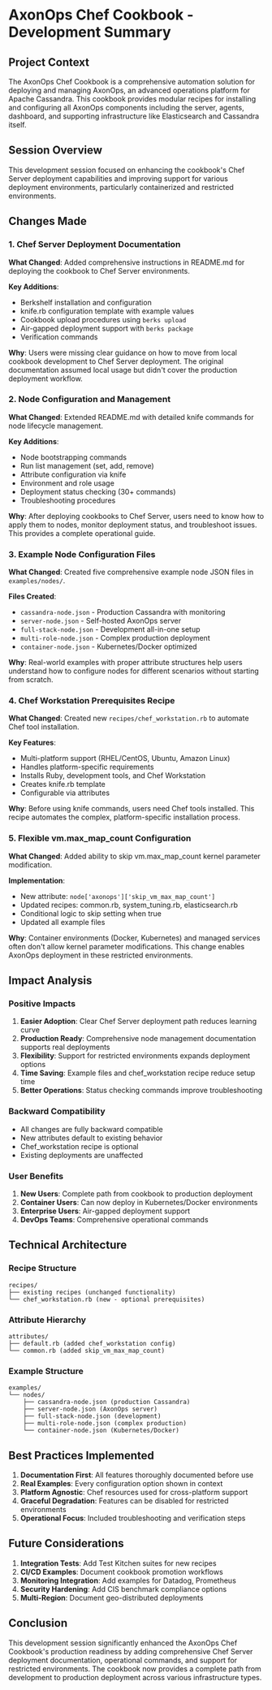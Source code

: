 # AxonOps Chef Cookbook - Development Summary

## Project Context

The AxonOps Chef Cookbook is a comprehensive automation solution for deploying and managing AxonOps, an advanced operations platform for Apache Cassandra. This cookbook provides modular recipes for installing and configuring all AxonOps components including the server, agents, dashboard, and supporting infrastructure like Elasticsearch and Cassandra itself.

## Session Overview

This development session focused on enhancing the cookbook's Chef Server deployment capabilities and improving support for various deployment environments, particularly containerized and restricted environments.

## Changes Made

### 1. Chef Server Deployment Documentation

**What Changed**: Added comprehensive instructions in README.md for deploying the cookbook to Chef Server environments.

**Key Additions**:
- Berkshelf installation and configuration
- knife.rb configuration template with example values
- Cookbook upload procedures using `berks upload`
- Air-gapped deployment support with `berks package`
- Verification commands

**Why**: Users were missing clear guidance on how to move from local cookbook development to Chef Server deployment. The original documentation assumed local usage but didn't cover the production deployment workflow.

### 2. Node Configuration and Management

**What Changed**: Extended README.md with detailed knife commands for node lifecycle management.

**Key Additions**:
- Node bootstrapping commands
- Run list management (set, add, remove)
- Attribute configuration via knife
- Environment and role usage
- Deployment status checking (30+ commands)
- Troubleshooting procedures

**Why**: After deploying cookbooks to Chef Server, users need to know how to apply them to nodes, monitor deployment status, and troubleshoot issues. This provides a complete operational guide.

### 3. Example Node Configuration Files

**What Changed**: Created five comprehensive example node JSON files in `examples/nodes/`.

**Files Created**:
- `cassandra-node.json` - Production Cassandra with monitoring
- `server-node.json` - Self-hosted AxonOps server
- `full-stack-node.json` - Development all-in-one setup
- `multi-role-node.json` - Complex production deployment
- `container-node.json` - Kubernetes/Docker optimized

**Why**: Real-world examples with proper attribute structures help users understand how to configure nodes for different scenarios without starting from scratch.

### 4. Chef Workstation Prerequisites Recipe

**What Changed**: Created new `recipes/chef_workstation.rb` to automate Chef tool installation.

**Key Features**:
- Multi-platform support (RHEL/CentOS, Ubuntu, Amazon Linux)
- Handles platform-specific requirements
- Installs Ruby, development tools, and Chef Workstation
- Creates knife.rb template
- Configurable via attributes

**Why**: Before using knife commands, users need Chef tools installed. This recipe automates the complex, platform-specific installation process.

### 5. Flexible vm.max_map_count Configuration

**What Changed**: Added ability to skip vm.max_map_count kernel parameter modification.

**Implementation**:
- New attribute: `node['axonops']['skip_vm_max_map_count']`
- Updated recipes: common.rb, system_tuning.rb, elasticsearch.rb
- Conditional logic to skip setting when true
- Updated all example files

**Why**: Container environments (Docker, Kubernetes) and managed services often don't allow kernel parameter modifications. This change enables AxonOps deployment in these restricted environments.

## Impact Analysis

### Positive Impacts
1. **Easier Adoption**: Clear Chef Server deployment path reduces learning curve
2. **Production Ready**: Comprehensive node management documentation supports real deployments
3. **Flexibility**: Support for restricted environments expands deployment options
4. **Time Saving**: Example files and chef_workstation recipe reduce setup time
5. **Better Operations**: Status checking commands improve troubleshooting

### Backward Compatibility
- All changes are fully backward compatible
- New attributes default to existing behavior
- Chef_workstation recipe is optional
- Existing deployments are unaffected

### User Benefits
1. **New Users**: Complete path from cookbook to production deployment
2. **Container Users**: Can now deploy in Kubernetes/Docker environments
3. **Enterprise Users**: Air-gapped deployment support
4. **DevOps Teams**: Comprehensive operational commands

## Technical Architecture

### Recipe Structure
```
recipes/
├── existing recipes (unchanged functionality)
└── chef_workstation.rb (new - optional prerequisites)
```

### Attribute Hierarchy
```
attributes/
├── default.rb (added chef_workstation config)
└── common.rb (added skip_vm_max_map_count)
```

### Example Structure
```
examples/
└── nodes/
    ├── cassandra-node.json (production Cassandra)
    ├── server-node.json (AxonOps server)
    ├── full-stack-node.json (development)
    ├── multi-role-node.json (complex production)
    └── container-node.json (Kubernetes/Docker)
```

## Best Practices Implemented

1. **Documentation First**: All features thoroughly documented before use
2. **Real Examples**: Every configuration option shown in context
3. **Platform Agnostic**: Chef resources used for cross-platform support
4. **Graceful Degradation**: Features can be disabled for restricted environments
5. **Operational Focus**: Included troubleshooting and verification steps

## Future Considerations

1. **Integration Tests**: Add Test Kitchen suites for new recipes
2. **CI/CD Examples**: Document cookbook promotion workflows
3. **Monitoring Integration**: Add examples for Datadog, Prometheus
4. **Security Hardening**: Add CIS benchmark compliance options
5. **Multi-Region**: Document geo-distributed deployments

## Conclusion

This development session significantly enhanced the AxonOps Chef Cookbook's production readiness by adding comprehensive Chef Server deployment documentation, operational commands, and support for restricted environments. The cookbook now provides a complete path from development to production deployment across various infrastructure types.
